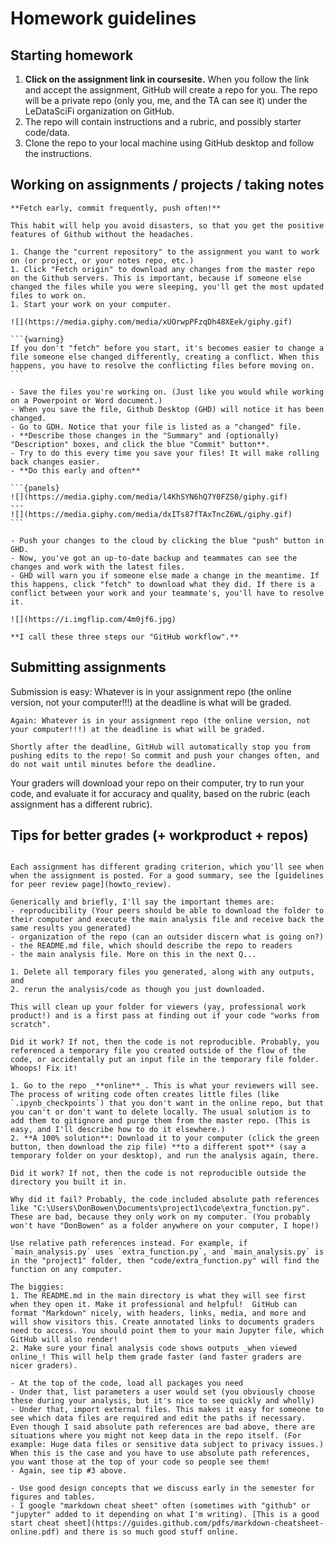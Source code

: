 # Homework guidelines

## Starting homework

1. **Click on the assignment link in coursesite.** When you follow the link and accept the assignment, GitHub will create a repo for you. The repo will be a private repo (only you, me, and the TA can see it) under the LeDataSciFi organization on GitHub. 
1. The repo will contain instructions and a rubric, and possibly starter code/data.
2. Clone the repo to your local machine using GitHub desktop and follow the instructions. 

## Working on assignments / projects / taking notes 

```{tip} 
**Fetch early, commit frequently, push often!**

This habit will help you avoid disasters, so that you get the positive features of Github without the headaches.

```

````{dropdown} 1. Make your coffee, open Github Desktop, and **FETCH** the project you'll work on. 
1. Change the "current repository" to the assignment you want to work on (or project, or your notes repo, etc.)
1. Click "Fetch origin" to download any changes from the master repo on the Github servers. This is important, because if someone else changed the files while you were sleeping, you'll get the most updated files to work on. 
1. Start your work on your computer. 

![](https://media.giphy.com/media/xUOrwpPFzqDh48XEek/giphy.gif)

```{warning}
If you don't "fetch" before you start, it's becomes easier to change a file someone else changed differently, creating a conflict. When this happens, you have to resolve the conflicting files before moving on. 
```

````

````{dropdown} 2. **"COMMIT" FREQUENTLY** (say every 30 minutes or so, but depends on the team/task): 
- Save the files you're working on. (Just like you would while working on a Powerpoint or Word document.) 
- When you save the file, Github Desktop (GHD) will notice it has been changed. 
- Go to GDH. Notice that your file is listed as a "changed" file. 
- **Describe those changes in the "Summary" and (optionally) "Description" boxes, and click the blue "Commit" button**. 
- Try to do this every time you save your files! It will make rolling back changes easier. 
- **Do this early and often**

```{panels}
![](https://media.giphy.com/media/l4KhSYN6hQ7Y0FZS0/giphy.gif)
---
![](https://media.giphy.com/media/dxITs87fTAxTncZ6WL/giphy.gif)
```
````

```{dropdown} 3. **"PUSH" OFTEN, but probably less than you commit** (say every 60-90 minutes or so, but depends on the team/task): 
- Push your changes to the cloud by clicking the blue "push" button in GHD. 
- Now, you've got an up-to-date backup and teammates can see the changes and work with the latest files.
- GHD will warn you if someone else made a change in the meantime. If this happens, click "fetch" to download what they did. If there is a conflict between your work and your teammate's, you'll have to resolve it. 

![](https://i.imgflip.com/4m0jf6.jpg)

```

```{tip} 
**I call these three steps our "GitHub workflow".**
```

## Submitting assignments 

Submission is easy: Whatever is in your assignment repo (the online version, not your computer!!!) at the deadline is what will be graded. 

```{warning}
Again: Whatever is in your assignment repo (the online version, not your computer!!!) at the deadline is what will be graded.
```

```{warning}
Shortly after the deadline, GitHub will automatically stop you from pushing edits to the repo! So commit and push your changes often, and do not wait until minutes before the deadline. 
```

Your graders will download your repo on their computer, try to run your code, and evaluate it for accuracy and quality, based on the rubric (each assignment has a different rubric). 

## Tips for better grades (+ workproduct + repos)

```{admonition} TODO prof - this is too long. simplify
```

```{dropdown}  **TIP #1:** Check out the rubric for the assignment
Each assignment has different grading criterion, which you'll see when when the assignment is posted. For a good summary, see the [guidelines for peer review page](howto_review). 

Generically and briefly, I'll say the important themes are:
- reproducibility (Your peers should be able to download the folder to their computer and execute the main analysis file and receive back the same results you generated)
- organization of the repo (can an outsider discern what is going on?)
- the README.md file, which should describe the repo to readers 
- the main analysis file. More on this in the next Q...
```




```{dropdown}  **TIP #2:** Before you push what you think are your final changes to the master repo...
1. Delete all temporary files you generated, along with any outputs, and
2. rerun the analysis/code as though you just downloaded. 

This will clean up your folder for viewers (yay, professional work product!) and is a first pass at finding out if your code "works from scratch".

Did it work? If not, then the code is not reproducible. Probably, you referenced a temporary file you created outside of the flow of the code, or accidentally put an input file in the temporary file folder. Whoops! Fix it!
```



```{dropdown}  **TIP #3:** After you push what you think are your final changes to the master repo...
1. Go to the repo _**online**_. This is what your reviewers will see. The process of writing code often creates little files (like `.ipynb_checkpoints`) that you don't want in the online repo, but that you can't or don't want to delete locally. The usual solution is to add them to gitignore and purge them from the master repo. (This is easy, and I'll describe how to do it elsewhere.)
2. **A 100% solution**: Download it to your computer (click the green button, then download the zip file) **to a different spot** (say a temporary folder on your desktop), and run the analysis again, there. 

Did it work? If not, then the code is not reproducible outside the directory you built it in. 

Why did it fail? Probably, the code included absolute path references like "C:\Users\DonBowen\Documents\project1\code\extra_function.py". These are bad, because they only work on my computer. (You probably won't have "DonBowen" as a folder anywhere on your computer, I hope!)  

Use relative path references instead. For example, if `main_analysis.py` uses `extra_function.py`, and `main_analysis.py` is in the "project1" folder, then "code/extra_function.py" will find the function on any computer. 
```




```{dropdown}  **TIP #4:** Make it easy for others to see the source code that executes the analysis as well as the report. 
The biggies:
1. The README.md in the main directory is what they will see first when they open it. Make it professional and helpful!  GitHub can format "Markdown" nicely, with headers, links, media, and more and will show visitors this. Create annotated links to documents graders need to access. You should point them to your main Jupyter file, which GitHub will also render!
2. Make sure your final analysis code shows outputs _when viewed online_! This will help them grade faster (and faster graders are nicer graders).
```


```{dropdown}  **TIP #5:** Make it easy for others to run your code.
- At the top of the code, load all packages you need
- Under that, list parameters a user would set (you obviously choose these during your analysis, but it's nice to see quickly and wholly)
- Under that, import external files. This makes it easy for someone to see which data files are required and edit the paths if necessary. Even though I said absolute path references are bad above, there are situations where you might not keep data in the repo itself. (For example: Huge data files or sensitive data subject to privacy issues.) When this is the case and you have to use absolute path references, you want those at the top of your code so people see them!
- Again, see tip #3 above.
```


```{dropdown}  **TIP #6:** Make your work product (especially tables and figures) pretty. 
- Use good design concepts that we discuss early in the semester for figures and tables.
- I google "markdown cheat sheet" often (sometimes with "github" or "jupyter" added to it depending on what I'm writing). [This is a good start cheat sheet](https://guides.github.com/pdfs/markdown-cheatsheet-online.pdf) and there is so much good stuff online. 
```


